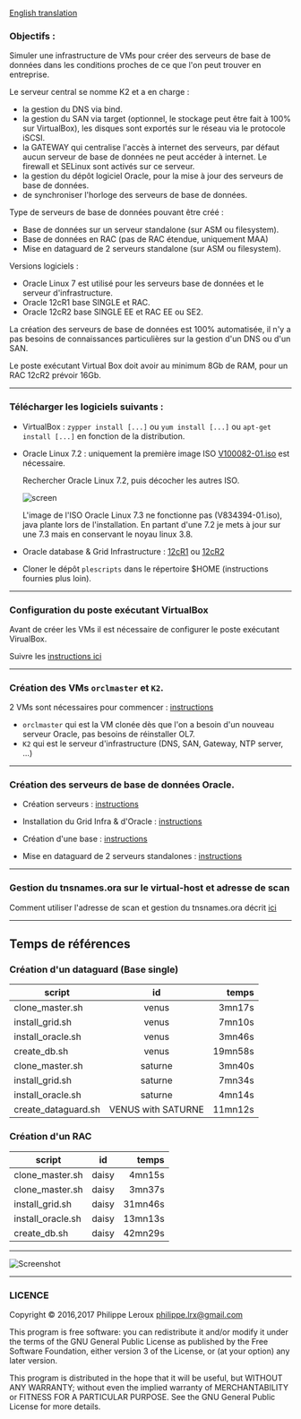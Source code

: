[English translation](https://github.com/PhilippeLeroux/plescripts/wiki/english)

### Objectifs :
Simuler une infrastructure de VMs pour créer des serveurs de base de données
dans les conditions proches de ce que l'on peut trouver en entreprise.

Le serveur central se nomme K2 et a en charge :
- la gestion du DNS via bind.
- la gestion du SAN via target (optionnel, le stockage peut être fait à 100% sur
VirtualBox), les disques sont exportés sur le réseau via le protocole iSCSI.
- la GATEWAY qui centralise l'accès à internet des serveurs, par défaut aucun
serveur de base de données ne peut accéder à internet. Le firewall et SELinux sont
activés sur ce serveur.
- la gestion du dépôt logiciel Oracle, pour la mise à jour des serveurs de base de données.
- de synchroniser l'horloge des serveurs de base de données.

Type de serveurs de base de données pouvant être créé :
- Base de données sur un serveur standalone (sur ASM ou filesystem).
- Base de données en RAC (pas de RAC étendue, uniquement MAA)
- Mise en dataguard de 2 serveurs standalone (sur ASM ou filesystem).

Versions logiciels :
- Oracle Linux 7 est utilisé pour les serveurs base de données et le serveur d'infrastructure.
- Oracle 12cR1 base SINGLE et RAC.
- Oracle 12cR2 base SINGLE EE et RAC EE ou SE2.

La création des serveurs de base de données est 100% automatisée, il n'y a pas
besoins de connaissances particulières sur la gestion d'un DNS ou d'un SAN.

Le poste exécutant Virtual Box doit avoir au minimum 8Gb de RAM, pour un RAC 12cR2
prévoir 16Gb.

--------------------------------------------------------------------------------

### Télécharger les logiciels suivants :

* VirtualBox : `zypper install [...]` ou `yum install [...]` ou `apt-get install [...]` en fonction de la distribution.

* Oracle Linux 7.2 : uniquement la première image ISO [V100082-01.iso](https://edelivery.oracle.com/osdc/faces/SearchSoftware) est nécessaire.

  Rechercher Oracle Linux 7.2, puis décocher les autres ISO.

  ![screen](https://github.com/PhilippeLeroux/plescripts/wiki/screenshot_ol7_iso_selection.png)

  L'image de l'ISO Oracle Linux 7.3 ne fonctionne pas (V834394-01.iso), java plante lors de l'installation. En partant d'une 7.2
  je mets à jour sur une 7.3 mais en conservant le noyau linux 3.8.

* Oracle database & Grid Infrastructure : [12cR1](http://www.oracle.com/technetwork/database/enterprise-edition/downloads/database12c-linux-download-2240591.html)
ou [12cR2](http://www.oracle.com/technetwork/database/enterprise-edition/downloads/oracle12c-linux-12201-3608234.html)

* Cloner le dépôt `plescripts` dans le répertoire $HOME (instructions fournies plus loin).

--------------------------------------------------------------------------------

### Configuration du poste exécutant VirtualBox

Avant de créer les VMs il est nécessaire de configurer le poste exécutant VirualBox.

Suivre les [instructions ici](https://github.com/PhilippeLeroux/plescripts/wiki/Configuration-du-virtual-host)

--------------------------------------------------------------------------------

### Création des VMs `orclmaster` et `K2`.
2 VMs sont nécessaires pour commencer : [instructions](https://github.com/PhilippeLeroux/plescripts/wiki/Création-des-VMs-orclmaster-et-K2)
 - `orclmaster` qui est la VM clonée dès que l'on a besoin d'un nouveau serveur Oracle, pas besoins de réinstaller OL7.
 - `K2` qui est le serveur d'infrastructure (DNS, SAN, Gateway, NTP server, ...)

--------------------------------------------------------------------------------

### Création des serveurs de base de données Oracle.

* Création serveurs : [instructions](https://github.com/PhilippeLeroux/plescripts/wiki/Create-servers)

* Installation du Grid Infra & d'Oracle : [instructions](https://github.com/PhilippeLeroux/plescripts/wiki/Installation-:-Grid-infra-&-Oracle)

* Création d'une base : [instructions](https://github.com/PhilippeLeroux/plescripts/wiki/Cr%C3%A9ation-d'une-base-de-donn%C3%A9e)

* Mise en dataguard de 2 serveurs standalones : [instructions](https://github.com/PhilippeLeroux/plescripts/wiki/Create-dataguard)

--------------------------------------------------------------------------------

### Gestion du tnsnames.ora sur le virtual-host et adresse de scan

Comment utiliser l'adresse de scan et gestion du tnsnames.ora décrit [ici](https://github.com/PhilippeLeroux/plescripts/wiki/Gestion-du-tnsname.ora-depuis-le-virtual-host)

--------------------------------------------------------------------------------

##	Temps de références
### Création d'un dataguard (Base single)

script				|	id					|	temps
--------------------|:---------------------:|-------------:
clone_master.sh		|	venus				|	   3mn17s
install_grid.sh		|	venus				|	   7mn10s
install_oracle.sh	|	venus				|	   3mn46s
create_db.sh		|	venus				|	 19mn58s
clone_master.sh		|	saturne				|	   3mn40s
install_grid.sh		|	saturne				|	   7mn34s
install_oracle.sh	|	saturne				|	   4mn14s
create_dataguard.sh	|	VENUS with SATURNE	|	  11mn12s

###	Création d'un RAC

script				|	id					|	temps
--------------------|:---------------------:|-------------:
clone_master.sh		|	daisy				|	4mn15s
clone_master.sh		|	daisy				|	3mn37s
install_grid.sh		|	daisy				|	31mn46s
install_oracle.sh	|	daisy				|	13mn13s
create_db.sh		|	daisy				|	42mn29s

--------------------------------------------------------------------------------

![Screenshot](https://github.com/PhilippeLeroux/plescripts/wiki/virtualbox_manager.png)

--------------------------------------------------------------------------------

### LICENCE

Copyright © 2016,2017 Philippe Leroux <philippe.lrx@gmail.com>

This program is free software: you can redistribute it and/or modify
it under the terms of the GNU General Public License as published by
the Free Software Foundation, either version 3 of the License, or
(at your option) any later version.

This program is distributed in the hope that it will be useful,
but WITHOUT ANY WARRANTY; without even the implied warranty of
MERCHANTABILITY or FITNESS FOR A PARTICULAR PURPOSE.  See the
GNU General Public License for more details.
